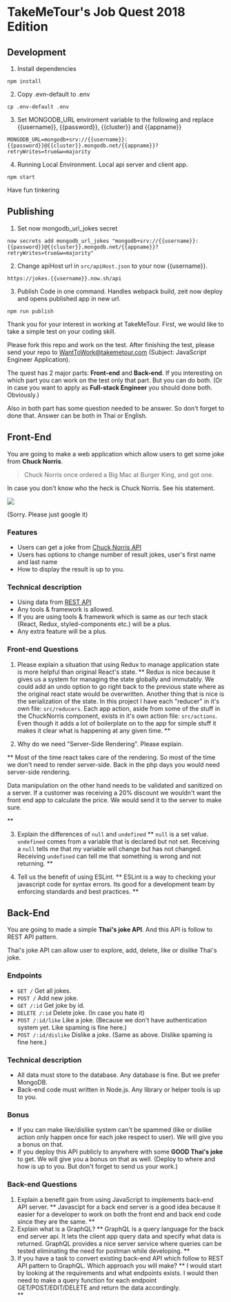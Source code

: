 # TakeMeTour's Job Quest 2018 Edition

## Development
1. Install dependencies
```
npm install
```
2. Copy .evn-default to .env
```
cp .env-default .env
```
3. Set MONGODB_URL enviroment variable to the following and replace {{username}}, {{password}}, {{cluster}} and {{appname}}
```
MONGODB_URL=mongodb+srv://{{username}}:{{password}}@{{cluster}}.mongodb.net/{{appname}}?retryWrites=true&w=majority
```
4. Running Local Environment.
Local api server and client app.
```
npm start
```
Have fun tinkering

## Publishing
1. Set now mongodb_url_jokes secret
```
now secrets add mongodb_url_jokes "mongodb+srv://{{username}}:{{password}}@{{cluster}}.mongodb.net/{{appname}}?retryWrites=true&w=majority"
```
2. Change apiHost url in ```src/apiHost.json``` to your now {{username}}.
```
https://jokes.{{username}}.now.sh/api
```
3. Publish Code in one command.
Handles webpack build, zeit now deploy and opens published app in new url.
```
npm run publish
```


Thank you for your interest in working at TakeMeTour. First, we would like to take a simple test on your coding skill.

Please fork this repo and work on the test. After finishing the test, please send your repo to WantToWork@takemetour.com (Subject: JavaScript Engineer Application).

The quest has 2 major parts: **Front-end** and **Back-end**. If you interesting on which part you can work on the test only that part. But you can do both. (Or in case you want to apply as **Full-stack Engineer** you should done both. Obviously.)

Also in both part has some question needed to be answer. So don't forget to done that. Answer can be both in Thai or English.

## Front-End

You are going to make a web application which allow users to get some joke from **Chuck Norris**.

> Chuck Norris once ordered a Big Mac at Burger King, and got one.

In case you don't know who the heck is Chuck Norris. See his statement.

![](https://blazepress.com/.image/c_limit%2Ccs_srgb%2Cq_auto:good%2Cw_620/MTI4OTk1Mjg4MDE3OTEzODY2/18.webp)

(Sorry. Please just google it)

### Features
- Users can get a joke from [Chuck Norris API](http://www.icndb.com/api/)
- Users has options to change number of result jokes, user's first name and last name
- How to display the result is up to you.

### Technical description
- Using data from [REST API](http://www.icndb.com/api/)
- Any tools & framework is allowed.
- If you are using tools & framework which is same as our tech stack (React, Redux, styled-components etc.) will be a plus.
- Any extra feature will be a plus.

### Front-end Questions

1. Please explain a situation that using Redux to manage application state is more helpful than original React's state.
**
Redux is nice because it gives us a system for managing the state globally and immutably. We could add an undo option to go right back to the previous state where as the original react state would be overwritten.
Another thing that is nice is the serialization of the state. In this project I have each "reducer" in it's own file: ```src/reducers```. Each app action, aside from some of the stuff in the ChuckNorris component, exists in it's own action file: ```src/actions```.
Even though it adds a lot of boilerplate on to the app for simple stuff it makes it clear what is happening at any given time.
**

2. Why do we need "Server-Side Rendering". Please explain.

**
Most of the time react takes care of the rendering. So most of the time we don't need to render server-side. Back in the php days you would need server-side rendering.

Data manipulation on the other hand needs to be validated and sanitized on a server. If a customer was receiving a 20% discount we wouldn't want the front end app to calculate the price. We would send it to the server to make sure.

**

3. Explain the differences of `null` and `undefined`
**
`null` is a set value. `undefined` comes from a variable that is declared but not set. Receiving a `null` tells me that my variable will change but has not changed. Receiving `undefined` can tell me that something is wrong and not returning.
**


4. Tell us the benefit of using ESLint.
**
ESLint is a way to checking your javascript code for syntax errors. Its good for a development team by enforcing standards and best practices.
**
## Back-End

You are going to made a simple **Thai's joke API**. And this API is follow to REST API pattern.

Thai's joke API can allow user to explore, add, delete, like or dislike Thai's joke.

### Endpoints
- `GET /` Get all jokes.
- `POST /` Add new joke.
- `GET /:id` Get joke by id.
- `DELETE /:id` Delete joke. (In case you hate it)
- `POST /:id/like` Like a joke. (Because we don't have authentication system yet. Like spaming is fine here.)
- `POST /:id/dislike` Dislike a joke. (Same as above. Dislike spaming is fine here.)

### Technical description
- All data must store to the database. Any database is fine. But we prefer MongoDB.
- Back-end code must written in Node.js. Any library or helper tools is up to you.

### Bonus
- If you can make like/dislike system can't be spammed (like or dislike action only happen once for each joke respect to user). We will give you a bonus on that.
- If you deploy this API publicly to anywhere with some **GOOD Thai's joke** to get. We will give you a bonus on that as well. (Deploy to where and how is up to you. But don't forget to send us your work.)

### Back-end Questions

1. Explain a benefit gain from using JavaScript to implements back-end API server.
**
Javascipt for a back end server is a good idea because it easier for a developer to work on both the front end and back end code since they are the same.
**
2. Explain what is a GraphQL?
**
GraphQL is a query language for the back end server api. It lets the client app query data and specify what data is returned. GraphQL provides a nice server service where queries can be tested eliminating the need for postman while developing.
**
3. If you have a task to convert existing back-end API which follow to REST API pattern to GraphQL. Which approach you will make?
**
I would start by looking at the requirements and what endpoints exists. I would then need to make a query function for each endpoint GET/POST/EDIT/DELETE and return the data accordingly.  
**
